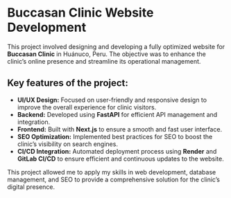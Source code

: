# Buccasan Clinic Website Development

This project involved designing and developing a fully optimized website for **Buccasan Clinic** in Huánuco, Peru. The objective was to enhance the clinic’s online presence and streamline its operational management.

## Key features of the project:
- **UI/UX Design:** Focused on user-friendly and responsive design to improve the overall experience for clinic visitors.
- **Backend:** Developed using **FastAPI** for efficient API management and integration.
- **Frontend:** Built with **Next.js** to ensure a smooth and fast user interface.
- **SEO Optimization:** Implemented best practices for SEO to boost the clinic’s visibility on search engines.
- **CI/CD Integration:** Automated deployment process using **Render** and **GitLab CI/CD** to ensure efficient and continuous updates to the website.

This project allowed me to apply my skills in web development, database management, and SEO to provide a comprehensive solution for the clinic’s digital presence.

